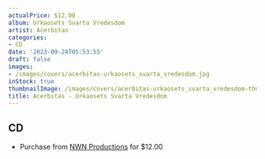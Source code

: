```yaml
---
actualPrice: $12.00
album: Urkaosets Svarta Vredesdom
artist: Acerbitas
categories:
- CD
date: '2023-09-24T05:53:55'
draft: false
images:
- /images/covers/acerbitas-urkaosets_svarta_vredesdom.jpg
inStock: true
thumbnailImage: /images/covers/acerbitas-urkaosets_svarta_vredesdom-thumb.jpg
title: Acerbitas - Urkaosets Svarta Vredesdom
---
```


## CD
* Purchase from [NWN Productions](http://shop.nwnprod.com/index.php?route=product/product&path=93&product_id=4381&sort=pd.name&order=ASC) for $12.00
